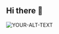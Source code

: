 ## Hi there 👋
<picture>
 <source media="(prefers-color-scheme: dark)" srcset="[https://pixabay.com/illustrations/lightning-bolt-lightning-bolt-mp-1203953]">
 <source media="(prefers-color-scheme: light)" srcset="[https://pixabay.com/vectors/bolt-lightning-flash-strike-yellow-306936/]">
 <img alt="YOUR-ALT-TEXT" src="[https://pixabay.com/vectors/thunderbolt-lightning-cloud-thunder-29135/]">
</picture>


<!--
**petrosmestousis/petrosmestousis** is a ✨ _special_ ✨ repository because its `README.md` (this file) appears on your GitHub profile.

Here are some ideas to get you started:

- 🔭 I’m currently working on ...
- 🌱 I’m currently learning ...
- 👯 I’m looking to collaborate on ...
- 🤔 I’m looking for help with ...
- 💬 Ask me about ...
- 📫 How to reach me: ...
- 😄 Pronouns: ...
- ⚡ Fun fact: ...
-->
